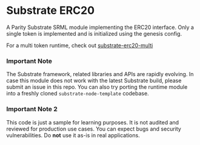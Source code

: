 # Substrate ERC20

A Parity Substrate SRML module implementing the ERC20 interface. Only a single token is implemented and is initialized using the genesis config.

For a multi token runtime, check out [substrate-erc20-multi](https://github.com/parity-samples/substrate-erc20-multi)

### Important Note

The Substrate framework, related libraries and APIs are rapidly evolving. In case this module does not work with the latest Substrate build, please submit an issue in this repo.
You can also try porting the runtime module into a freshly cloned `substrate-node-template` codebase.

### Important Note 2

This code is just a sample for learning purposes. It is not audited and reviewed for production use cases. You can expect bugs and security vulnerabilities. Do **not** use it as-is in real applications.